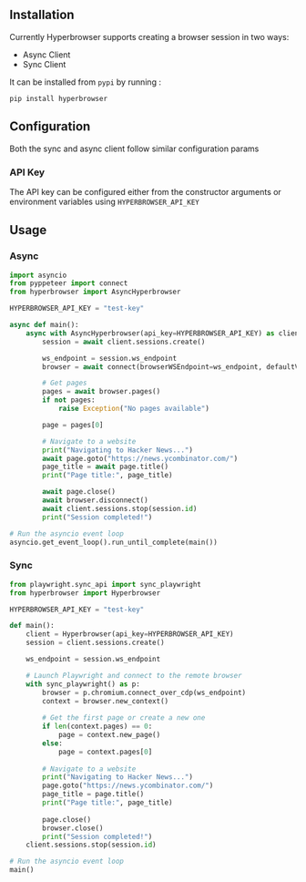 ## Installation

Currently Hyperbrowser supports creating a browser session in two ways:

- Async Client
- Sync Client

It can be installed from `pypi` by running :

```shell
pip install hyperbrowser
```

## Configuration

Both the sync and async client follow similar configuration params

### API Key
The API key can be configured either from the constructor arguments or environment variables using `HYPERBROWSER_API_KEY`

## Usage

### Async

```python
import asyncio
from pyppeteer import connect
from hyperbrowser import AsyncHyperbrowser

HYPERBROWSER_API_KEY = "test-key"

async def main():
    async with AsyncHyperbrowser(api_key=HYPERBROWSER_API_KEY) as client:
        session = await client.sessions.create()

        ws_endpoint = session.ws_endpoint
        browser = await connect(browserWSEndpoint=ws_endpoint, defaultViewport=None)

        # Get pages
        pages = await browser.pages()
        if not pages:
            raise Exception("No pages available")

        page = pages[0]

        # Navigate to a website
        print("Navigating to Hacker News...")
        await page.goto("https://news.ycombinator.com/")
        page_title = await page.title()
        print("Page title:", page_title)

        await page.close()
        await browser.disconnect()
        await client.sessions.stop(session.id)
        print("Session completed!")

# Run the asyncio event loop
asyncio.get_event_loop().run_until_complete(main())
```
### Sync

```python
from playwright.sync_api import sync_playwright
from hyperbrowser import Hyperbrowser

HYPERBROWSER_API_KEY = "test-key"

def main():
    client = Hyperbrowser(api_key=HYPERBROWSER_API_KEY)
    session = client.sessions.create()

    ws_endpoint = session.ws_endpoint

    # Launch Playwright and connect to the remote browser
    with sync_playwright() as p:
        browser = p.chromium.connect_over_cdp(ws_endpoint)
        context = browser.new_context()
        
        # Get the first page or create a new one
        if len(context.pages) == 0:
            page = context.new_page()
        else:
            page = context.pages[0]
        
        # Navigate to a website
        print("Navigating to Hacker News...")
        page.goto("https://news.ycombinator.com/")
        page_title = page.title()
        print("Page title:", page_title)
        
        page.close()
        browser.close()
        print("Session completed!")
    client.sessions.stop(session.id)

# Run the asyncio event loop
main()
```